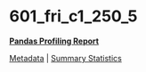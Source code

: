 # 601_fri_c1_250_5

[**Pandas Profiling Report**](https://epistasislab.github.io/penn-ml-benchmarks/profile/601_fri_c1_250_5.html)

[Metadata](metadata.yaml) | [Summary Statistics](summary_stats.tsv)
